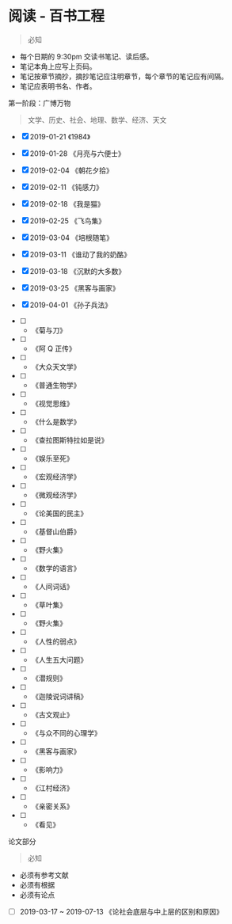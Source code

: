 # 阅读 - 百书工程

> 必知

- 每个日期的 9:30pm 交读书笔记、读后感。
- 笔记本角上应写上页码。
- 笔记按章节摘抄，摘抄笔记应注明章节，每个章节的笔记应有间隔。
- 笔记应表明书名、作者。

第一阶段：广博万物

> 文学、历史、社会、地理、数学、经济、天文

- [x] 2019-01-21 《1984》

- [x] 2019-01-28 《月亮与六便士》

- [x] 2019-02-04 《朝花夕拾》

- [x] 2019-02-11 《钝感力》

- [x] 2019-02-18 《我是猫》

- [x] 2019-02-25 《飞鸟集》

- [x] 2019-03-04 《培根随笔》

- [x] 2019-03-11 《谁动了我的奶酪》

- [x] 2019-03-18 《沉默的大多数》

- [x] 2019-03-25 《黑客与画家》

- [x] 2019-04-01 《孙子兵法》

- [ ] - 《菊与刀》

- [ ] - 《阿 Q 正传》

- [ ] - 《大众天文学》

- [ ] - 《普通生物学》

- [ ] - 《视觉思维》

- [ ] - 《什么是数学》

- [ ] - 《查拉图斯特拉如是说》

- [ ] - 《娱乐至死》

- [ ] - 《宏观经济学》

- [ ] - 《微观经济学》

- [ ] - 《论美国的民主》

- [ ] - 《基督山伯爵》

- [ ] - 《野火集》

- [ ] - 《数学的语言》

- [ ] - 《人间词话》

- [ ] - 《草叶集》

- [ ] - 《野火集》

- [ ] - 《人性的弱点》

- [ ] - 《人生五大问题》

- [ ] - 《潜规则》

- [ ] - 《迦陵说词讲稿》

- [ ] - 《古文观止》

- [ ] - 《与众不同的心理学》

- [ ] - 《黑客与画家》

- [ ] - 《影响力》

- [ ] - 《江村经济》

- [ ] - 《亲密关系》

- [ ] - 《看见》

论文部分
> 必知
- 必须有参考文献
- 必须有根据
- 必须有论点
- [ ] 2019-03-17 ~ 2019-07-13 《论社会底层与中上层的区别和原因》
